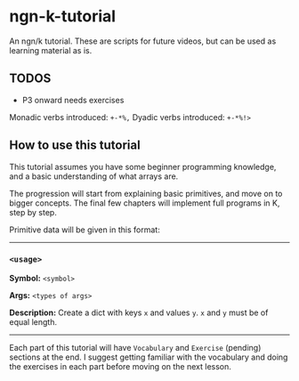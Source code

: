 # ngn-k-tutorial
An ngn/k tutorial. These are scripts for future videos, but can be used as learning material as is.

## TODOS
- P3 onward needs exercises

Monadic verbs introduced: `+-*%,`
Dyadic verbs introduced: `+-*%!>`

## How to use this tutorial

This tutorial assumes you have some beginner programming knowledge, and a basic understanding of what arrays are.

The progression will start from explaining basic primitives, and move on to bigger concepts. The final few chapters will implement full programs in K, step by step.

Primitive data will be given in this format:

---

### `<usage>` <primitive name>

**Symbol:** `<symbol>`

**Args:** `<types of args>`

**Description:** Create a dict with keys `x` and values `y`. `x` and `y` must be of equal length.

---

Each part of this tutorial will have `Vocabulary` and `Exercise` (pending) sections at the end. I suggest getting familiar with the vocabulary and doing the exercises in each part before moving on the next lesson. 